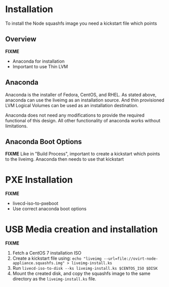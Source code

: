 # Installation

To install the Node squashfs image you need a kickstart file which points

## Overview

**FIXME**

- Anaconda for installation
- Important to use Thin LVM


## Anaconda

Anaconda is the installer of Fedora, CentOS, and RHEL.
As stated above, anaconda can use the liveimg as an installation source. And
thin provisioned LVM Logical Volumes can be used as an installation
destination.

Anaconda does not need any modifications to provide the required functional of
this design. All other functionality of anaconda works without limitations.

## Anaconda Boot Options

**FIXME**
Like in "Build Process", important to create a kickstart which points
to the liveimg. Anaconda then needs to use that kickstart

# PXE Installation

**FIXME**

- livecd-iso-to-pxeboot
- Use correct anaconda boot options

# USB Media creation and installation

**FIXME**

1. Fetch a CentOS 7 installation ISO
2. Create a kickstart file using: `echo "liveimg --url=file://ovirt-node-appliance.squashfs.img" > liveimg-install.ks`
3. Run `livecd-iso-to-disk --ks liveimg-install.ks $CENTOS_ISO $DISK`
4. Mount the created disk, and copy the squashfs image to the same directory as the `liveimg-install.ks` file.

